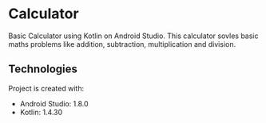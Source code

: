 # Calculator
Basic Calculator using Kotlin on Android Studio.
This calculator sovles basic maths problems like addition, subtraction, multiplication and division.
## Technologies
Project is created with:
* Android Studio: 1.8.0
* Kotlin: 1.4.30
